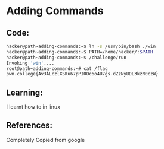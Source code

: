 # Adding Commands
## Code:
```bash
hacker@path~adding-commands:~$ ln -s /usr/bin/bash ./win
hacker@path~adding-commands:~$ PATH=/home/hacker/:$PATH
hacker@path~adding-commands:~$ /challenge/run
Invoking 'win'....
root@path~adding-commands:~# cat /flag
pwn.college{Av3ALczlXSKu67pPI0Oc6o4U7gs.dZzNyUDL3kzN0czW}
```
## Learning:
 I learnt how to  in linux
## References:
 Completely Copied from google

